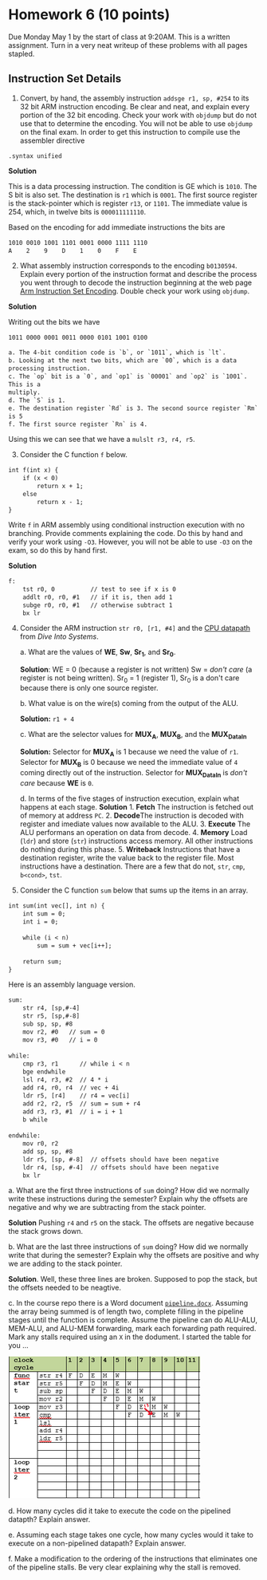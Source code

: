# Homework 6 (10 points)

Due Monday May 1 by the start of class at 9:20AM. This is a written 
assignment. Turn in a very neat writeup of these problems with all pages stapled. 

## Instruction Set Details

1. Convert, by hand, the assembly instruction `addsge r1, sp, #254` to its
32 bit ARM instruction encoding.  Be clear and neat, and explain every 
portion of the 32 bit encoding.  Check your work with `objdump` but do not
use that to determine the encoding. You will not be able to use `objdump` 
on the final exam. In order to get this instruction to compile use 
the assembler directive
```
.syntax unified
```

**Solution**

This is a data processing instruction. The condition is GE which is `1010`. 
The S bit is also set.  The destination is `r1` which is `0001`. The first source register is the stack-pointer which is register `r13`, or `1101`. The immediate value is 254, which, in twelve bits is `000011111110`.

Based on the encoding for add immediate instructions the bits are 
 
```
1010 0010 1001 1101 0001 0000 1111 1110
A    2    9    D    1    0    F    E
```

2. What assembly instruction corresponds to the encoding `b0130594`.
Explain every portion of the instruction format and describe the process
you went through to decode the instruction beginning at the web page [Arm Instruction Set Encoding](https://developer.arm.com/documentation/ddi0406/c/Application-Level-Architecture/ARM-Instruction-Set-Encoding/ARM-instruction-set-encoding). Double check your work using `objdump`.

**Solution**

Writing out the bits we have 

```
1011 0000 0001 0011 0000 0101 1001 0100
```

    a. The 4-bit condition code is `b`, or `1011`, which is `lt`. 
	b. Looking at the next two bits, which are `00`, which is a data processing instruction.
	c. The `op` bit is a `0`, and `op1` is `00001` and `op2` is `1001`. This is a 
	multiply.
	d. The `S` is 1. 
	e. The destination register `Rd` is 3. The second source register `Rm` is 5
    f. The first source register `Rn` is 4.	
	
Using this we can see that we have a `mulslt r3, r4, r5`.   

3. Consider the C function `f` below.
```
int f(int x) {
    if (x < 0)
        return x + 1;
    else
        return x - 1;
}

```
Write `f` in ARM assembly using conditional instruction execution
with no branching. Provide comments explaining the code. Do this by hand and verify your work using `-O3`. However, you will not be able to use `-O3` on the exam, so do this by hand first. 

**Solution**

```
f:
	tst r0, 0          // test to see if x is 0
	addlt r0, r0, #1   // if it is, then add 1
	subge r0, r0, #1   // otherwise subtract 1
	bx lr
```

4. Consider the ARM instruction `str r0, [r1, #4]` and the [CPU datapath](https://diveintosystems.org/book/C5-Arch/_images/cpu.png) from *Dive Into Systems*.
 
    a. What are the values of **WE**, **Sw**, **Sr<sub>1</sub>**, and **Sr<sub>0</sub>**.
	
	**Solution**: WE = 0 (because a register is not written) 
	Sw = *don't care* (a register is not being written). 
	Sr<sub>0</sub> = 1 (register 1), Sr<sub>0</sub> is a don't care because
	there is only one source register.

    b. What value is on the wire(s) coming from the output of the ALU.
	
	**Solution:** `r1 + 4`

    c. What are the selector values for **MUX<sub>A</sub>**, **MUX<sub>B</sub>**, and the **MUX<sub>DataIn</sub>** 	
	
	**Solution:**  Selector for **MUX<sub>A</sub>** is 1 because we need the 
    value of `r1`.	Selector for **MUX<sub>B</sub>** is 0 because we need the 
    immediate value of `4` coming directly out of the instruction. Selector
	for **MUX<sub>DataIn</sub>** is *don't care* because **WE** is `0`.
	
    d. In terms of the five stages of instruction execution, explain what happens at each stage. 
	**Solution**
	    1.    **Fetch** The instruction is fetched out of memory at address `PC`.
		2.   **Decode**The instruction is decoded with register and imediate values now available to the ALU. 
		3.  **Execute** The ALU performans an operation on data from decode.
		4.   **Memory** Load (`ldr`) and store (`str`) instructions access memory.
		All other instructions do nothing during this phase.
		5.    **Writeback** Instructions that have a destination register, write the value back to the register file. Most instructions have a destination. There are a few that do not, `str`, `cmp`, `b<cond>`, `tst`. 
 
5. Consider the C function `sum` below that sums up the items in an array.

```
int sum(int vec[], int n) {
    int sum = 0;
    int i = 0;

    while (i < n)
        sum = sum + vec[i++];

    return sum;
}
```

Here is an assembly language version.
```
sum:
	str r4, [sp,#-4]
	str r5, [sp,#-8]
	sub sp, sp, #8
	mov r2, #0   // sum = 0
	mov r3, #0   // i = 0

while:
	cmp r3, r1      // while i < n
	bge endwhile
	lsl r4, r3, #2  // 4 * i
	add r4, r0, r4  // vec + 4i
	ldr r5, [r4]    // r4 = vec[i]
	add r2, r2, r5  // sum = sum + r4
	add r3, r3, #1  // i = i + 1
	b while

endwhile:
	mov r0, r2
	add sp, sp, #8
	ldr r5, [sp, #-8]  // offsets should have been negative
	ldr r4, [sp, #-4]  // offsets should have been negative
	bx lr
``` 

a. What are the first three instructions of `sum` doing? How did we normally write these instructions during the semester? Explain why the offsets are negative and why we are subtracting from the stack pointer.

**Solution** Pushing `r4` and `r5` on the stack.  The offsets are negative because the stack grows down.

b. What are the last three instructions of `sum` doing? How did we normally write that during the semester? Explain why the offsets are positive and why we are adding to the stack pointer.

**Solution**. Well, these three lines are broken. Supposed to pop the stack, but the 
offsets needed to be neagtive. 

c. In the course repo there is a Word document [`pipeline.docx`](pipeline.docx).  Assuming the array being summed is of length two, complete filling in the pipeline stages until the function is complete.  Assume the pipeline can do ALU-ALU, MEM-ALU, and ALU-MEM forwarding, mark each forwarding path required. Mark any stalls required using an `X` in the dodument.  I started the table for you ... 

![PipelineDiagram](pipeline.png)

d. How many cycles did it take to execute the code on the pipelined datapth?  Explain answer.

e. Assuming each stage takes one cycle, how many cycles would it take to execute on a non-pipelined datapath? Explain answer.

f. Make a modification to the ordering of the instructions that eliminates one of the pipeline stalls. Be very clear explaining why the stall is removed.  

